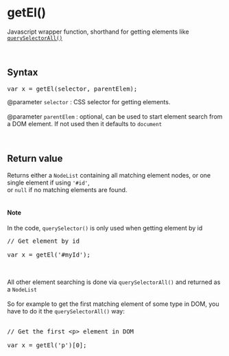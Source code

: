 # getEl()
Javascript wrapper function, shorthand for getting elements like <code><a href="https://developer.mozilla.org/en-US/docs/Web/API/Document/querySelectorAll">querySelectorAll()</a></code>

<br />

## Syntax
<pre>
var x = getEl(selector, parentElem);
</pre>

@parameter <code>selector</code> : CSS selector for getting elements.
<br /><br />
@parameter <code>parentElem</code> : optional, can be used to start element search from a DOM element. If not used then it defaults to <code>document</code>

<br />

## Return value
Returns either a <code>NodeList</code> containing all matching element nodes, or one single element if using <code>'#id'</code>,<br />
or <code>null</code> if no matching elements are found.<br /><br />

#### Note
In the code, <code>querySelector()</code> is only used when getting element by id<br />
<pre>
// Get element by id

var x = getEl('#myId');

</pre>
<br />
All other element searching is done via <code>querySelectorAll()</code> and returned as a <code>NodeList</code><br /><br />
So for example to get the first matching element of some type in DOM, you have to do it the <code>querySelectorAll()</code> way:
<br /><br />

<pre>
// Get the first &lt;p&gt; element in DOM

var x = getEl('p')[0];

</pre>


